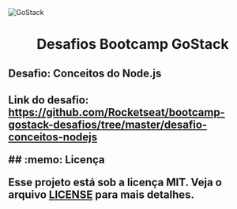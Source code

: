<img alt="GoStack" src="https://storage.googleapis.com/golden-wind/bootcamp-gostack/header-desafios.png" />
<h1 align="center">
  Desafios Bootcamp GoStack
</h1>

<h2> Desafio: Conceitos do Node.js <h2>

<p> Link do desafio: 
  <a href="https://github.com/Rocketseat/bootcamp-gostack-desafios/tree/master/desafio-conceitos-nodejs"> 
  https://github.com/Rocketseat/bootcamp-gostack-desafios/tree/master/desafio-conceitos-nodejs </a>
</p>
## :memo: Licença

Esse projeto está sob a licença MIT. Veja o arquivo [LICENSE](LICENSE) para mais detalhes.
